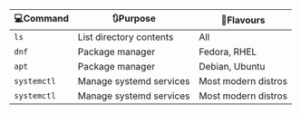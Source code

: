 |💻Command     |🔃Purpose                          |🐧Flavours         |
|-------------|----------------------------------|------------------|
| `ls`        | List directory contents          | All              |
| `dnf`       | Package manager                  | Fedora, RHEL     |
| `apt`       | Package manager                  | Debian, Ubuntu   |
| `systemctl` | Manage systemd services          | Most modern distros |
| `systemctl` | Manage systemd services          | Most modern distros |
